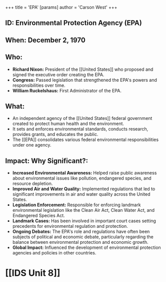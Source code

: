 +++
 title = 'EPA'
[params]
	author = 'Carson West'
+++
## ID: Environmental Protection Agency (EPA)

## When: December 2, 1970

## Who:
*   **Richard Nixon:** President of the [[United States]] who proposed and signed the executive order creating the EPA.
*   **Congress:** Passed legislation that strengthened the EPA's powers and responsibilities over time.
*   **William Ruckelshaus:** First Administrator of the EPA.

## What:
*   An independent agency of the [[United States]] federal government created to protect human health and the environment.
*   It sets and enforces environmental standards, conducts research, provides grants, and educates the public.
*   The [[EPA]] consolidates various federal environmental responsibilities under one agency.

## Impact: Why Significant?:
*   **Increased Environmental Awareness:** Helped raise public awareness about environmental issues like pollution, endangered species, and resource depletion.
*   **Improved Air and Water Quality:** Implemented regulations that led to significant improvements in air and water quality across the United States.
*   **Legislation Enforcement:** Responsible for enforcing landmark environmental legislation like the Clean Air Act, Clean Water Act, and Endangered Species Act.
*   **Landmark Cases:** Has been involved in important court cases setting precedents for environmental regulation and protection.
*   **Ongoing Debates:** The EPA's role and regulations have often been subjects of political and economic debate, particularly regarding the balance between environmental protection and economic growth.
*   **Global Impact:** Influenced the development of environmental protection agencies and policies in other countries.

# [[IDS Unit 8]]